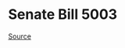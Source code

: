 # Senate Bill 5003

[Source](http://lawfilesext.leg.wa.gov/biennium/2023-24/Pdf/Bills/Senate%20Bills/5003.pdf)